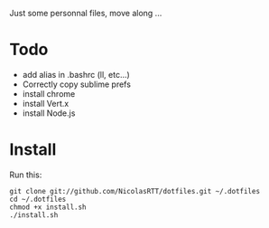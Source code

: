 Just some personnal files, move along ...


# Todo
- add alias in .bashrc (ll, etc...)
- Correctly copy sublime prefs
- install chrome
- install Vert.x
- install Node.js


# Install
Run this:

    git clone git://github.com/NicolasRTT/dotfiles.git ~/.dotfiles
    cd ~/.dotfiles
    chmod +x install.sh
    ./install.sh
